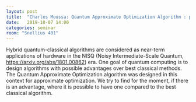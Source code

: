 ```yaml
---
layout: post
title:  "Charles Moussa: Quantum Approximate Optimization Algorithm : possible advantages?"
date:   2019-10-07 14:00
categories: seminar
room: "Snellius 401"
---
```


Hybrid quantum-classical algorithms are considered as near-term applications of
hardware in the NISQ (Noisy Intermediate-Scale Quantum,
<https://arxiv.org/abs/1801.00862>) era.
One goal of quantum computing is to design algorithms with possible advantages
over best classical methods.
The Quantum Approximate Optimization algorithm was designed in this context for
approximate optimization.
We try to find for the moment, if there is an advantage, where it is possible
to have one compared to the best classical algorithm.
